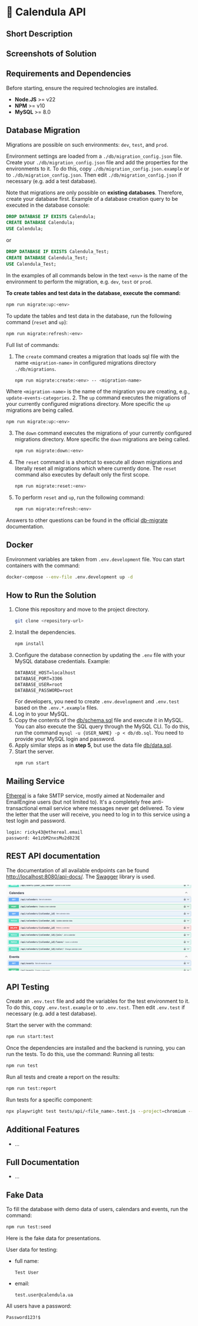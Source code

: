# 🌼 Calendula API

## Short Description


## Screenshots of Solution


## Requirements and Dependencies
Before starting, ensure the required technologies are installed.
- **Node.JS** >= v22
- **NPM** >= v10
- **MySQL** >= 8.0



## Database Migration
Migrations are possible on such environments: `dev`, `test`, and `prod`. 

Environment settings are loaded from a `./db/migration_config.json` file. Create your `./db/migration_config.json` file and add the properties for the environments to it. To do this, copy `./db/migration_config.json.example` or to `./db/migration_config.json`. Then edit `./db/migration_config.json` if necessary (e.g. add a test database).

Note that migrations are only possible on **existing databases**. Therefore, create your database first. Example of a database creation query to be executed in the database console:
```sql
DROP DATABASE IF EXISTS Calendula;
CREATE DATABASE Calendula;
USE Calendula;
```
or 
```sql
DROP DATABASE IF EXISTS Calendula_Test;
CREATE DATABASE Calendula_Test;
USE Calendula_Test;
```
In the examples of all commands below in the text `<env>` is the name of the environment to perform the migration, e.g. `dev`, `test` or `prod`.

**To create tables and test data in the database, execute the command:**
```bash
npm run migrate:up:<env>
```
To update the tables and test data in the database, run the following command (`reset` and `up`):
```bash
npm run migrate:refresh:<env>
```
Full list of commands:
1. The `create` command creates a migration that loads sql file with the name `<migration-name>` in configured migrations directory `./db/migrations`. 
   ```bash
   npm run migrate:create:<env> -- <migration-name>
   ```
  Where `<migration-name>` is the name of the migration you are creating, e.g., `update-events-categories`.
2. The `up` command executes the migrations of your currently configured migrations directory. More specific the `up` migrations are being called.
   ```bash
   npm run migrate:up:<env>
   ```
3. The `down` command executes the migrations of your currently configured migrations directory. More specific the `down` migrations are being called.
   ```bash
   npm run migrate:down:<env>
   ```
4. The `reset` command is a shortcut to execute all down migrations and literally reset all migrations which where currently done. The `reset` command also executes by default only the first scope.
   ```bash
   npm run migrate:reset:<env>
   ```
5. To perform `reset` and `up`, run the following command:
   ```bash
   npm run migrate:refresh:<env>
   ```

Answers to other questions can be found in the official [db-migrate](https://db-migrate.readthedocs.io/en/latest/) documentation.



## Docker
Environment variables are taken from `.env.development` file. You can start containers with the command:
```bash
docker-compose --env-file .env.development up -d
```



## How to Run the Solution
1. Clone this repository and move to the project directory.
   ```bash
   git clone <repository-url>
   ```
2. Install the dependencies.
   ```bash
   npm install
   ```
3. Configure the database connection by updating the `.env` file with your MySQL database credentials. Example:
   ```
   DATABASE_HOST=localhost
   DATABASE_PORT=3306
   DATABASE_USER=root
   DATABASE_PASSWORD=root
   ```
   For developers, you need to create `.env.development` and `.env.test` based on the `.env.*.example` files.
4. Log in to your MySQL. 
5. Copy the contents of the [db/schema.sql](db/schema.sql) file and execute it in MySQL. You can also execute the SQL query through the MySQL CLI. To do this, run the command `mysql -u {USER_NAME} -p < db/db.sql`. You need to provide your MySQL login and password.
6. Apply similar steps as in **step 5**, but use the data file [db/data.sql](db/data.sql).
7. Start the server.
   ```bash
   npm run start
   ```
   


## Mailing Service
[Ethereal](https://ethereal.email/) is a fake SMTP service, mostly aimed at Nodemailer and EmailEngine users (but not limited to). It's a completely free anti-transactional email service where messages never get delivered.
To view the letter that the user will receive, you need to log in to this service using a test login and password.

```text
login: ricky43@ethereal.email
password: 4e1zbM2nxsMu2d823E
```



## REST API documentation
The documentation of all available endpoints can be found [http://localhost:8080/api-docs/](http://localhost:8080/api-docs/). The [Swagger](https://swagger.io/) library is used.

![](docs/swagger.png)



## API Testing
Create an `.env.test` file and add the variables for the test environment to it. To do this, copy `.env.test.example` or to `.env.test`. Then edit `.env.test` if necessary (e.g. add a test database).

Start the server with the command:
```bash
npm run start:test
```
Once the dependencies are installed and the backend is running, you can run the tests. To do this, use the command:
Running all tests:
```bash
npm run test
```
Run all tests and create a report on the results:
```bash
npm run test:report
```
Run tests for a specific component:
```bash
npx playwright test tests/api/<file_name>.test.js --project=chromium --debug
```



## Additional Features
- ...



## Full Documentation
- ...



## Fake Data
To fill the database with demo data of users, calendars and events, run the command:
```bash
npm run test:seed
```
Here is the fake data for presentations.

User data for testing:
* full name:
   ```text
   Test User
   ```
* email:
  ```text
  test.user@calendula.ua
  ```
All users have a password: 
```text
Password123!$
```


